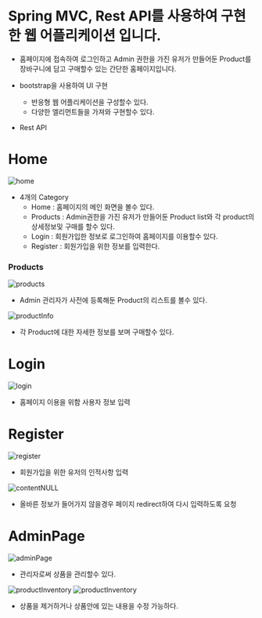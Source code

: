 Spring MVC, Rest API를 사용하여 구현한 웹 어플리케이션 입니다.
===
- 홈페이지에 접속하여 로그인하고 Admin 권한을 가진 유저가 만들어둔 Product를 장바구니에 담고 구매할수 있는 간단한 홈페이지입니다.





- bootstrap을 사용하여 UI 구현
    - 반응형 웹 어플리케이션을 구성할수 있다.
    - 다양한 엘리먼트들을 가져와 구현할수 있다.



- Rest API



Home
=== 

![home](./img/Home.PNG)
 - 4개의 Category
    - Home : 홈페이지의 메인 화면을 볼수 있다.
    - Products : Admin권한을 가진 유저가 만들어둔 Product list와 각 product의 상세정보및 구매를 할수 있다.
    - Login : 회원가입한 정보로 로그인하여 홈페이지를 이용할수 있다.
    - Register : 회원가입을 위한 정보를 입력한다.



### Products
![products](./img/Products.PNG)
- Admin 관리자가 사전에 등록해둔 Product의 리스트를 볼수 있다.

![productInfo](./img/productInfo.PNG)

- 각 Product에 대한 자세한 정보를 보며 구매할수 있다.


Login
===
![login](./img/login.PNG)

- 홈페이지 이용을 위함 사용자 정보 입력

Register
===
![register](./img/RegisterUser.PNG)

- 회원가입을 위한 유저의 인적사항 입력
 

![contentNULL](./img/contentNull.PNG)
- 올바른 정보가 들어가지 않을경우 페이지 redirect하여 다시 입력하도록 요청


AdminPage
===

![adminPage](./img/adminPage.PNG)

- 관리자로써 상품을 관리할수 있다.

![productInventory](./img/ProductInventory.PNG)
![productInventory](./img/editProduct.PNG)
- 상품을 제거하거나 상품안에 있는 내용을 수정 가능하다.
